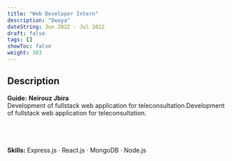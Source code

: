 ```yaml
---
title: "Web Developer Intern"
description: "Dwaya"
dateString: Jun 2022 - Jul 2022
draft: false
tags: []
showToc: false
weight: 303
--- 
```


## Description
**Guide:** **Neirouz Jbira** 
<br>
Development of fullstack web application for teleconsultation.Development of fullstack web application for teleconsultation.
<br>
<br>
<br>
<br>
<br>
**Skills:** Express.js · React.js · MongoDB · Node.js

